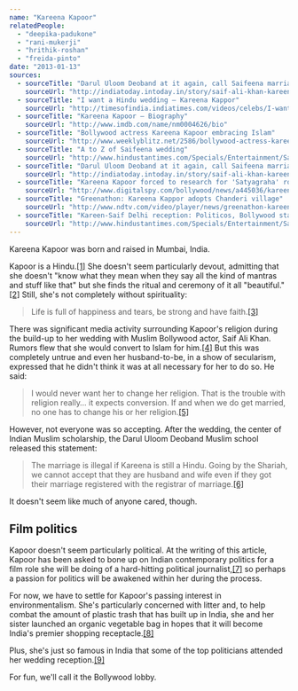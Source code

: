 ```yaml
---
name: "Kareena Kapoor"
relatedPeople:
  - "deepika-padukone"
  - "rani-mukerji"
  - "hrithik-roshan"
  - "freida-pinto"
date: "2013-01-13"
sources:
  - sourceTitle: "Darul Uloom Deoband at it again, call Saifeena marriage illegal"
    sourceUrl: "http://indiatoday.intoday.in/story/saif-ali-khan-kareena-kapoor-wedding-illegal/1/225285.html"
  - sourceTitle: "I want a Hindu wedding – Kareena Kappor"
    sourceUrl: "http://timesofindia.indiatimes.com/videos/celebs/I-want-a-Hindu-wedding-Kareena-Kapoor/videoshow/10088036.cms"
  - sourceTitle: "Kareena Kapoor – Biography"
    sourceUrl: "http://www.imdb.com/name/nm0004626/bio"
  - sourceTitle: "Bollywood actress Kareena Kapoor embracing Islam"
    sourceUrl: "http://www.weeklyblitz.net/2586/bollywood-actress-kareena-kapoor-embracing-islam"
  - sourceTitle: "A to Z of Saifeena wedding"
    sourceUrl: "http://www.hindustantimes.com/Specials/Entertainment/Saif-Kareena/Chunk-HT-UI-SaifKareenaMarriage-TopStories/A-to-Z-of-Saifeena-wedding/SP-Article10-944151.aspx"
  - sourceTitle: "Darul Uloom Deoband at it again, call Saifeena marriage illegal"
    sourceUrl: "http://indiatoday.intoday.in/story/saif-ali-khan-kareena-kapoor-wedding-illegal/1/225285.html"
  - sourceTitle: "Kareena Kapoor forced to research for 'Satyagraha' role as journalist?"
    sourceUrl: "http://www.digitalspy.com/bollywood/news/a445036/kareena-kapoor-forced-to-research-for-satyagraha-role-as-journalist.html"
  - sourceTitle: "Greenathon: Kareena Kappor adopts Chanderi village"
    sourceUrl: "http://www.ndtv.com/video/player/news/greenathon-kareena-kapoor-adopts-chanderi-village/131380"
  - sourceTitle: "Kareen-Saif Delhi reception: Politicos, Bollywood stars come calling"
    sourceUrl: "http://www.hindustantimes.com/Specials/Entertainment/Saif-Kareena/Chunk-HT-UI-SaifKareenaMarriage-TopStories/Kareena-Saif-Delhi-reception-Politicos-Bollywood-stars-come-calling/SP-Article10-946956.aspx"
---
```


Kareena Kapoor was born and raised in Mumbai, India.

Kapoor is a Hindu.<a class="source-citation" href="http://indiatoday.intoday.in/story/saif-ali-khan-kareena-kapoor-wedding-illegal/1/225285.html" title="Darul Uloom Deoband at it again, call Saifeena marriage illegal">[1]</a> She doesn't seem particularly devout, admitting that she doesn't "know what they mean when they say all the kind of mantras and stuff like that" but she finds the ritual and ceremony of it all "beautiful."<a class="source-citation" href="http://timesofindia.indiatimes.com/videos/celebs/I-want-a-Hindu-wedding-Kareena-Kapoor/videoshow/10088036.cms" title="I want a Hindu wedding – Kareena Kappor">[2]</a> Still, she's not completely without spirituality:

>Life is full of happiness and tears, be strong and have faith.<a class="source-citation" href="http://www.imdb.com/name/nm0004626/bio" title="Kareena Kapoor – Biography">[3]</a>

There was significant media activity surrounding Kapoor's religion during the build-up to her wedding with Muslim Bollywood actor, Saif Ali Khan. Rumors flew that she would convert to Islam for him.<a class="source-citation" href="http://www.weeklyblitz.net/2586/bollywood-actress-kareena-kapoor-embracing-islam" title="Bollywood actress Kareena Kapoor embracing Islam">[4]</a> But this was completely untrue and even her husband-to-be, in a show of secularism, expressed that he didn't think it was at all necessary for her to do so. He said:

>I would never want her to change her religion. That is the trouble with religion really… it expects conversion. If and when we do get married, no one has to change his or her religion.<a class="source-citation" href="http://www.hindustantimes.com/Specials/Entertainment/Saif-Kareena/Chunk-HT-UI-SaifKareenaMarriage-TopStories/A-to-Z-of-Saifeena-wedding/SP-Article10-944151.aspx" title="A to Z of Saifeena wedding">[5]</a>

However, not everyone was so accepting. After the wedding, the center of Indian Muslim scholarship, the Darul Uloom Deoband Muslim school released this statement:

>The marriage is illegal if Kareena is still a Hindu. Going by the Shariah, we cannot accept that they are husband and wife even if they got their marriage registered with the registrar of marriage.<a class="source-citation" href="http://indiatoday.intoday.in/story/saif-ali-khan-kareena-kapoor-wedding-illegal/1/225285.html" title="Darul Uloom Deoband at it again, call Saifeena marriage illegal">[6]</a>

It doesn't seem like much of anyone cared, though.


## Film politics

Kapoor doesn't seem particularly political. At the writing of this article, Kapoor has been asked to bone up on Indian contemporary politics for a film role she will be doing of a hard-hitting political journalist,<a class="source-citation" href="http://www.digitalspy.com/bollywood/news/a445036/kareena-kapoor-forced-to-research-for-satyagraha-role-as-journalist.html" title="Kareena Kapoor forced to research for &apos;Satyagraha&apos; role as journalist?">[7]</a> so perhaps a passion for politics will be awakened within her during the process.

For now, we have to settle for Kapoor's passing interest in environmentalism. She's particularly concerned with litter and, to help combat the amount of plastic trash that has built up in India, she and her sister launched an organic vegetable bag in hopes that it will become India's premier shopping receptacle.<a class="source-citation" href="http://www.ndtv.com/video/player/news/greenathon-kareena-kapoor-adopts-chanderi-village/131380" title="Greenathon: Kareena Kappor adopts Chanderi village">[8]</a>

Plus, she's just so famous in India that some of the top politicians attended her wedding reception.<a class="source-citation" href="http://www.hindustantimes.com/Specials/Entertainment/Saif-Kareena/Chunk-HT-UI-SaifKareenaMarriage-TopStories/Kareena-Saif-Delhi-reception-Politicos-Bollywood-stars-come-calling/SP-Article10-946956.aspx" title="Kareen-Saif Delhi reception: Politicos, Bollywood stars come calling">[9]</a>

For fun, we'll call it the Bollywood lobby.